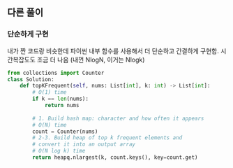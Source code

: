 ## 다른 풀이
### 단순하게 구현
내가 짠 코드랑 비슷한데 파이썬 내부 함수를 사용해서 더 단순하고 간결하게 구현함. 시간복잡도도 조금 더 나음 (내껀 NlogN, 이거는 Nlogk)
```py
from collections import Counter
class Solution:
    def topKFrequent(self, nums: List[int], k: int) -> List[int]: 
        # O(1) time 
        if k == len(nums):
            return nums
        
        # 1. Build hash map: character and how often it appears
        # O(N) time
        count = Counter(nums)   
        # 2-3. Build heap of top k frequent elements and
        # convert it into an output array
        # O(N log k) time
        return heapq.nlargest(k, count.keys(), key=count.get) 
```